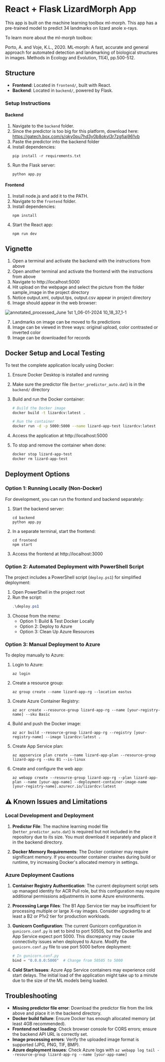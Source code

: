 # React + Flask LizardMorph App
This app is built on the machine learning toolbox ml-morph. This app has a pre-trained model to predict 34 landmarks on lizard anole x-rays.

To learn more about the ml-morph toolbox: 

Porto, A. and Voje, K.L., 2020. ML‐morph: A fast, accurate and general approach for automated detection and landmarking of biological structures in images. Methods in Ecology and Evolution, 11(4), pp.500-512.

## Structure

- **Frontend**: Located in `frontend/`, built with React.
- **Backend**: Located in `backend/`, powered by Flask.

### Setup Instructions

#### Backend
1. Navigate to the `backend` folder.
2. Since the predictor is too big for this platform, download here: https://gatech.box.com/s/qky0pu7hd3y0b8okvl3r7zgfiaj961vb
3. Paste the predictor into the backend folder
4. Install dependencies:
   ```
   pip install -r requirements.txt
   ```
5. Run the Flask server:
   ```
   python app.py
   ```

#### Frontend
1. Install node.js and add it to the PATH.
2. Navigate to the `frontend` folder.
3. Install dependencies:
   ```
   npm install
   ```
4. Start the React app:
   ```
   npm run dev
   ```
## Vignette
1. Open a terminal and activate the backend with the instructions from above
2. Open another terminal and activate the frontend with the instructions from above
3. Navigate to http://localhost:5000 
4. Hit upload on the webpage and select the picture from the folder sample_image in the project directory
5. Notice output.xml, output.tps, output.csv appear in project directory
6. Image should appear in the web browser:
   
![annotated_processed_June 1st 1_06-01-2024 10_18_37_1-1](https://github.com/user-attachments/assets/ad89d5f6-cfbf-4d17-acfe-1c1c1f2647cc)


7. Landmarks on image can be moved to fix predictions
8. Image can be viewed in three ways: original upload, color contrasted or inverted color
9. Image can be downloaded for records

## Docker Setup and Local Testing

To test the complete application locally using Docker:

1. Ensure Docker Desktop is installed and running
2. Make sure the predictor file (`better_predictor_auto.dat`) is in the `backend/` directory
3. Build and run the Docker container:

   ```bash
   # Build the Docker image
   docker build -t lizardcv:latest .

   # Run the container
   docker run -d -p 5000:5000 --name lizard-app-test lizardcv:latest
   ```

4. Access the application at http://localhost:5000
5. To stop and remove the container when done:
   ```bash
   docker stop lizard-app-test
   docker rm lizard-app-test
   ```

## Deployment Options

### Option 1: Running Locally (Non-Docker)

For development, you can run the frontend and backend separately:

1. Start the backend server:
   ```
   cd backend
   python app.py
   ```

2. In a separate terminal, start the frontend:
   ```
   cd frontend
   npm start
   ```

3. Access the frontend at http://localhost:3000

### Option 2: Automated Deployment with PowerShell Script

The project includes a PowerShell script (`deploy.ps1`) for simplified deployment:

1. Open PowerShell in the project root
2. Run the script:
   ```powershell
   .\deploy.ps1
   ```
3. Choose from the menu:
   - Option 1: Build & Test Docker Locally
   - Option 2: Deploy to Azure
   - Option 3: Clean Up Azure Resources

### Option 3: Manual Deployment to Azure

To deploy manually to Azure:

1. Login to Azure:
   ```
   az login
   ```

2. Create a resource group:
   ```
   az group create --name lizard-app-rg --location eastus
   ```

3. Create Azure Container Registry:
   ```
   az acr create --resource-group lizard-app-rg --name [your-registry-name] --sku Basic
   ```

4. Build and push the Docker image:
   ```
   az acr build --resource-group lizard-app-rg --registry [your-registry-name] --image lizardcv:latest .
   ```

5. Create App Service plan:
   ```
   az appservice plan create --name lizard-app-plan --resource-group lizard-app-rg --sku B1 --is-linux
   ```

6. Create and configure the web app:
   ```
   az webapp create --resource-group lizard-app-rg --plan lizard-app-plan --name [your-app-name] --deployment-container-image-name [your-registry-name].azurecr.io/lizardcv:latest
   ```

## ⚠️ Known Issues and Limitations

### Local Development and Deployment

1. **Predictor File**: The machine learning model file (`better_predictor_auto.dat`) is required but not included in the repository due to its size. You must download it separately and place it in the backend directory.

2. **Docker Memory Requirements**: The Docker container may require significant memory. If you encounter container crashes during build or runtime, try increasing Docker's allocated memory in settings.

### Azure Deployment Cautions

1. **Container Registry Authentication**: The current deployment script sets up managed identity for ACR Pull role, but this configuration may require additional permissions adjustments in some Azure environments.

2. **Processing Large Files**: The B1 App Service tier may be insufficient for processing multiple or large X-ray images. Consider upgrading to at least a B2 or P1v2 tier for production workloads.

3. **Gunicorn Configuration**: The current Gunicorn configuration in `gunicorn.conf.py` is set to bind to port 50505, but the Dockerfile and App Service expect port 5000. This discrepancy may cause connectivity issues when deployed to Azure. Modify the `gunicorn.conf.py` file to use port 5000 before deployment:

   ```python
   # In gunicorn.conf.py
   bind = "0.0.0.0:5000"  # Change from 50505 to 5000
   ```

4. **Cold Start Issues**: Azure App Service containers may experience cold start delays. The initial load of the application might take up to a minute due to the size of the ML models being loaded.

## Troubleshooting

- **Missing predictor file error**: Download the predictor file from the link above and place it in the backend directory.
- **Docker build failure**: Ensure Docker has enough allocated memory (at least 4GB recommended).
- **Frontend not loading**: Check browser console for CORS errors; ensure the backend API URL is correctly set.
- **Image processing errors**: Verify the uploaded image format is supported (JPG, PNG, TIF, BMP).
- **Azure deployment issues**: Check Azure logs with `az webapp log tail --resource-group lizard-app-rg --name [your-app-name]`




